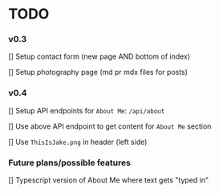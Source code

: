 # TODO

### v0.3

[] Setup contact form (new page AND bottom of index)

[] Setup photography page (md pr mdx files for posts)

### v0.4

[] Setup API endpoints for `About Me`: `/api/about`

[] Use above API endpoint to get content for `About Me` section

[] Use `ThisIsJake.png` in header (left side)

### Future plans/possible features

[] Typescript version of About Me where text gets "typed in"